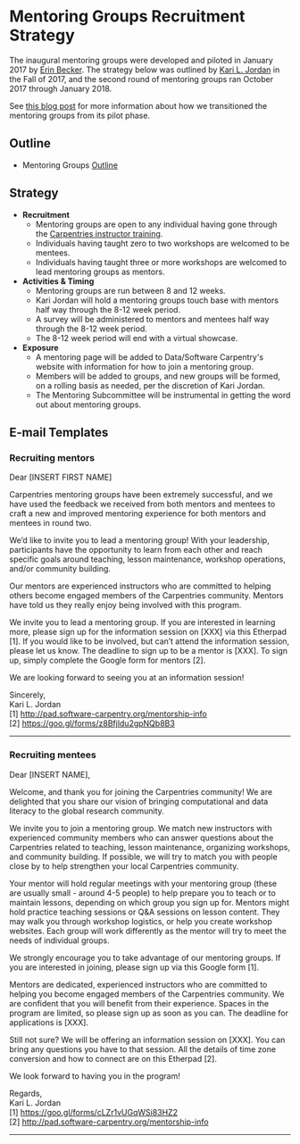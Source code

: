 # Mentoring Groups Recruitment Strategy
The inaugural mentoring groups were developed and piloted in January 2017 by [Erin Becker](https://github.com/ErinBecker). The strategy below was outlined by [Kari L. Jordan](https://github.com/kariljordan) in the Fall of 2017, and the second round of mentoring groups ran October 2017 through January 2018.

See [this blog post](http://www.datacarpentry.org/blog/mentorship-wrap-up/) for more information about how we transitioned the mentoring groups from its pilot phase.

## Outline
+ Mentoring Groups [Outline](https://github.com/carpentries/mentoring/blob/master/mentoring-groups/program-outline.md)

## Strategy
+ **Recruitment**
  + Mentoring groups are open to any individual having gone through the [Carpentries instructor training](https://carpentries.github.io/instructor-training/).
  + Individuals having taught zero to two workshops are welcomed to be mentees.
  + Individuals having taught three or more workshops are welcomed to lead mentoring groups as mentors.
+ **Activities & Timing**
  + Mentoring groups are run between 8 and 12 weeks.
  + Kari Jordan will hold a mentoring groups touch base with mentors half way through the 8-12 week period.
  + A survey will be administered to mentors and mentees half way through the 8-12 week period.
  + The 8-12 week period will end with a virtual showcase.
+ **Exposure**
  + A mentoring page will be added to Data/Software Carpentry's website with information for how to join a mentoring group.
  + Members will be added to groups, and new groups will be formed, on a rolling basis as needed, per the discretion of Kari Jordan.
  + The Mentoring Subcommittee will be instrumental in getting the word out about mentoring groups.

## E-mail Templates
### Recruiting mentors

Dear [INSERT FIRST NAME]

Carpentries mentoring groups have been extremely successful, and we have used the feedback we received from both mentors and mentees to craft a new and improved mentoring experience for both mentors and mentees in round two.

We’d like to invite you to lead a mentoring group! With your leadership, participants have the opportunity to learn from each other and reach specific goals around teaching, lesson maintenance, workshop operations, and/or community building.

Our mentors are experienced instructors who are committed to helping others become engaged members of the Carpentries community. Mentors have told us they really enjoy being involved with this program. 
                   
We invite you to lead a mentoring group. If you are interested in learning more, please sign up for the information session on [XXX] via this Etherpad [1]. If you would like to be involved, but can’t attend the information session, please let us know. The deadline to sign up to be a mentor is [XXX]. To sign up, simply complete the Google form for mentors [2].
                                     
We are looking forward to seeing you at an information session!
                   
Sincerely,  
Kari L. Jordan   
[1] http://pad.software-carpentry.org/mentorship-info  
[2] https://goo.gl/forms/z8Bfjldu2gpNQb8B3   

____________________________________________________________________________

### Recruiting mentees

Dear [INSERT NAME],

Welcome, and thank you for joining the Carpentries community! We are delighted that you share our vision of bringing computational and data literacy to the global research community.

We invite you to join a mentoring group. We match new instructors with experienced community members who can answer questions about the Carpentries related to teaching, lesson maintenance, organizing workshops, and community building. If possible, we will try to match you with people close by to help strengthen your local Carpentries community.

Your mentor will hold regular meetings with your mentoring group (these are usually small - around 4-5 people) to help prepare you to teach or to maintain lessons, depending on which group you sign up for. Mentors might hold practice teaching sessions or Q&A sessions on lesson content. They may walk you through workshop logistics, or help you create workshop websites. Each group will work differently as the mentor will try to meet the needs of individual groups.

We strongly encourage you to take advantage of our mentoring groups. If you are interested in joining, please sign up via this Google form [1].

Mentors are dedicated, experienced instructors who are committed to helping you become engaged members of the Carpentries community. We are confident that you will benefit from their experience. Spaces in the program are limited, so please sign up as soon as you can. The deadline for applications is [XXX].

Still not sure? We will be offering an information session on [XXX]. You can bring any questions you have to that session. All the details of time zone conversion and how to connect are on this Etherpad [2]. 

We look forward to having you in the program!

Regards,  
Kari L. Jordan   
[1] https://goo.gl/forms/cLZr1vUGqWSi83HZ2  
[2] http://pad.software-carpentry.org/mentorship-info   

____________________________________________________________________________
